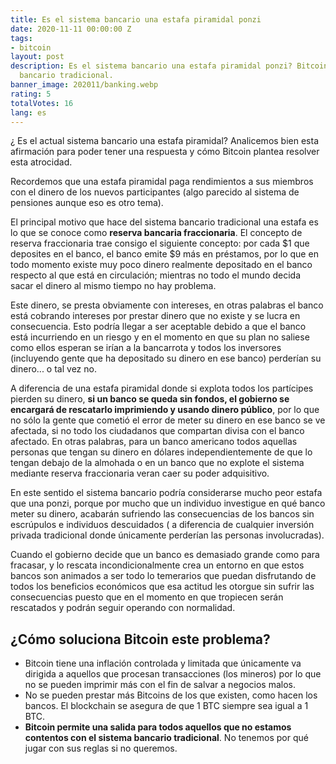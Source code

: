 ```yaml
---
title: Es el sistema bancario una estafa piramidal ponzi
date: 2020-11-11 00:00:00 Z
tags:
- bitcoin
layout: post
description: Es el sistema bancario una estafa piramidal ponzi? Bitcoin vs sistema
  bancario tradicional.
banner_image: 202011/banking.webp
rating: 5
totalVotes: 16
lang: es
---
```


¿ Es el actual sistema bancario una estafa piramidal? Analicemos bien esta afirmación para poder tener una respuesta y cómo Bitcoin plantea resolver esta atrocidad.

<!--more-->

Recordemos que una estafa piramidal paga rendimientos a sus miembros con el dinero de los nuevos participantes (algo parecido al sistema de pensiones aunque eso es otro tema).

El principal motivo que hace del sistema bancario tradicional una estafa es lo que se conoce como **reserva bancaria fraccionaria**. El concepto de reserva fraccionaria trae consigo el siguiente concepto: por cada $1 que deposites en el banco, el banco emite $9 más en préstamos, por lo que en todo momento existe muy poco dinero realmente depositado en el banco respecto al que está en circulación; mientras no todo el mundo decida sacar el dinero al mismo tiempo no hay problema.

Este dinero, se presta obviamente con intereses, en otras palabras el banco está cobrando intereses por prestar dinero que no existe y se lucra en consecuencia. Esto podría llegar a ser aceptable debido a que el banco está incurriendo en un riesgo y en el momento en que su plan no saliese como ellos esperan se irían a la bancarrota y todos los inversores (incluyendo gente que ha depositado su dinero en ese  banco) perderían su dinero... o tal vez no.

A diferencia de una estafa piramidal donde si explota todos los partícipes pierden su dinero, **si un banco se queda sin fondos, el gobierno se encargará de rescatarlo imprimiendo y usando dinero público**, por lo que no sólo la gente que cometió el error de meter su dinero en ese banco se ve afectada, si no todo los ciudadanos que compartan divisa con el banco afectado. En otras palabras, para un banco americano todos aquellas personas que tengan su dinero en dólares independientemente de que lo tengan debajo de la almohada o en un banco que no explote el sistema mediante reserva fraccionaria veran caer su poder adquisitivo.

En este sentido el sistema bancario podría considerarse mucho peor estafa que una ponzi, porque por mucho que un individuo investigue en qué banco meter su dinero, acabarán sufriendo las consecuencias de los bancos sin escrúpulos e individuos descuidados ( a diferencia de cualquier inversión privada tradicional donde únicamente perderían las personas involucradas).

Cuando el gobierno decide que un banco es demasiado grande como para fracasar, y lo rescata incondicionalmente crea un entorno en que estos bancos son animados a ser todo lo temerarios que puedan disfrutando de todos los beneficios económicos que esa actitud les otorgue sin sufrir las consecuencias puesto que en el momento en que tropiecen serán rescatados y podrán seguir operando con normalidad.

## ¿Cómo soluciona Bitcoin este problema?

- Bitcoin tiene una inflación controlada y limitada que únicamente va dirigida a aquellos que procesan transacciones (los mineros) por lo que no se pueden imprimir más con el fin de salvar a negocios malos.
- No se pueden prestar más Bitcoins de los que existen, como hacen los bancos. El blockchain se asegura de que 1 BTC siempre sea igual a 1 BTC.
- **Bitcoin permite una salida para todos aquellos que no estamos contentos con el sistema bancario tradicional**. No tenemos por qué jugar con sus reglas si no queremos.


